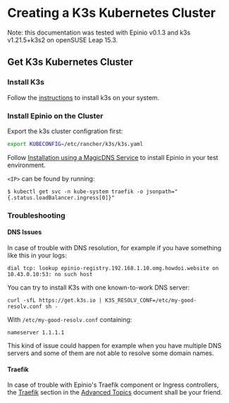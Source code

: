# Creating a K3s Kubernetes Cluster

Note: this documentation was tested with Epinio v0.1.3 and k3s v1.21.5+k3s2 on openSUSE Leap 15.3.

## Get K3s Kubernetes Cluster

### Install K3s

Follow the [instructions](https://k3s.io/) to install k3s on your system.

### Install Epinio on the Cluster

Export the k3s cluster configration first:

```bash
export KUBECONFIG=/etc/rancher/k3s/k3s.yaml
```

Follow [Installation using a MagicDNS Service](./install_epinio_magicDNS.md) to install Epinio in your test environment.

`<IP>` can be found by running:
```
$ kubectl get svc -n kube-system traefik -o jsonpath="{.status.loadBalancer.ingress[0]}"
```

### Troubleshooting

#### DNS Issues

In case of trouble with DNS resolution, for example if you have something like this in your logs:
```
dial tcp: lookup epinio-registry.192.168.1.10.omg.howdoi.website on 10.43.0.10:53: no such host
```

You can try to install K3s with one known-to-work DNS server:
```
curl -sfL https://get.k3s.io | K3S_RESOLV_CONF=/etc/my-good-resolv.conf sh -
```

With `/etc/my-good-resolv.conf` containing:
```
nameserver 1.1.1.1
```

This kind of issue could happen for example when you have multiple DNS servers and some of them are not able to resolve some domain names.

#### Traefik

In case of trouble with Epinio's Traefik component or Ingress controllers, the [Traefik](../explanations/advanced.md#traefik) section in the
[Advanced Topics](../explanations/advanced.md) document shall be your friend.
